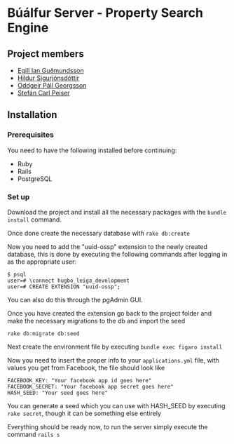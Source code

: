 # Búálfur Server  - Property Search Engine

## Project members

* [Egill Ian Guðmundsson](https://github.com/egillian1)
* [Hildur Sigurjónsdóttir](https://github.com/hildurs)
* [Oddgeir Páll Georgsson](https://github.com/oddgeirpall)
* [Stefán Carl Peiser](https://github.com/stefancarlpeiser)


## Installation

### Prerequisites

You need to have the following installed before continuing:

* Ruby
* Rails
* PostgreSQL

### Set up

Download the project and install all the necessary packages with the
`bundle install` command.

Once done create the necessary database with `rake db:create`

Now you need to add the "uuid-ossp" extension to the newly created database,
this is done by executing the following commands after logging in as the appropriate
user:

    $ psql
    user=# \connect hugbo_leiga_development
    user=# CREATE EXTENSION "uuid-ossp";

You can also do this through the pgAdmin GUI.

Once you have created the extension go back to the project folder and make the necessary migrations to the db and import the seed

    rake db:migrate db:seed

Next create the environment file by executing `bundle exec figaro install`

Now you need to insert the proper info to your `applications.yml` file, with values you get from Facebook, the file should look like

    FACEBOOK_KEY: "Your facebook app id goes here"
    FACEBOOK_SECRET: "Your facebook app secret goes here"
    HASH_SEED: "Your seed goes here"

You can generate a seed which you can use with HASH_SEED by executing `rake secret`, though it can be something else entirely

Everything should be ready now, to run the server simply execute the command `rails s`
